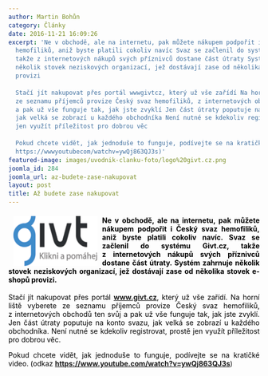 ```yaml
---
author: Martin Bohůn
category: Články
date: 2016-11-21 16:09:26
excerpt: 'Ne v obchodě, ale na internetu, pak můžete nákupem podpořit i Český svaz
  hemofiliků, aniž byste platili cokoliv navíc Svaz se začlenil do systému Givtcz,
  takže z internetových nákupů svých příznivců dostane část útraty Systém zahrnuje
  několik stovek neziskových organizací, jež dostávají zase od několika stovek e-shopů
  provizi

  Stačí jít nakupovat přes portál wwwgivtcz, který už vše zařídí Na horní liště vyberete
  ze seznamu příjemců provize Český svaz hemofiliků, z internetových obchodů ten svůj
  a pak už vše funguje tak, jak jste zvyklí Jen část útraty poputuje na konto svazu,
  jak velká se zobrazí u každého obchodníka Není nutné se kdekoliv registrovat, prostě
  jen využít příležitost pro dobrou věc

  Pokud chcete vidět, jak jednoduše to funguje, podívejte se na kratičké video (odkaz
  https://wwwyoutubecom/watchv=ywQj863QJ3s)'
featured-image: images/uvodnik-clanku-foto/logo%20givt.cz.png
joomla_id: 284
joomla_url: az-budete-zase-nakupovat
layout: post
title: Až budete zase nakupovat
---
```


<h4 style="text-align: justify;"><img src="images/uvodnik-clanku-foto/logo%20givt.cz.png" border="0" width="168" height="100" style="margin-left: 10px; margin-right: 10px; float: left;" /><span style="color: #000000;">Ne v obchodě, ale na internetu, pak můžete nákupem podpořit i Český svaz hemofiliků, aniž byste platili cokoliv navíc. Svaz se začlenil do systému Givt.cz, takže z internetových nákupů svých příznivců dostane část útraty. Systém zahrnuje několik stovek neziskových organizací, jež dostávají zase od několika stovek e-shopů provizi.</span></h4>
<p style="text-align: justify;"><span style="color: #000000;">Stačí jít nakupovat přes portál <strong><a href="https://givt.cz/" target="_blank" title="GIVT.CZ">www.givt.cz</a></strong>, který už vše zařídí. Na horní liště vyberete ze seznamu příjemců provize Český svaz hemofiliků, z internetových obchodů ten svůj a pak už vše funguje tak, jak jste zvyklí. Jen část útraty poputuje na konto svazu, jak velká se zobrazí u každého obchodníka. Není nutné se kdekoliv registrovat, prostě jen využít příležitost pro dobrou věc.</span></p>
<p style="text-align: justify;"><span style="color: #000000;">Pokud chcete vidět, jak jednoduše to funguje, podívejte se na kratičké video.</span> <span style="color: #000000;">(odkaz</span> <strong><a href="https://www.youtube.com/watch?v=ywQj863QJ3s" target="_blank" title="GIVT.CZ">https://www.youtube.com/watch?v=ywQj863QJ3s</a></strong>)</p>
